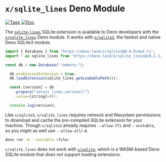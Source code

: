 <!--- Generated with the deno_generate_package.sh script, don't edit by hand! -->

# `x/sqlite_lines` Deno Module

[![Tags](https://img.shields.io/github/release/asg017/sqlite-lines)](https://github.com/asg017/sqlite-lines/releases)
[![Doc](https://doc.deno.land/badge.svg)](https://doc.deno.land/https/deno.land/x/sqlite-lines@0.2.1/mod.ts)

The [`sqlite-lines`](https://github.com/asg017/sqlite-lines) SQLite extension is available to Deno developers with the [`x/sqlite_lines`](https://deno.land/x/sqlite-lines) Deno module. It works with [`x/sqlite3`](https://deno.land/x/sqlite3), the fastest and native Deno SQLite3 module.

```js
import { Database } from "https://deno.land/x/sqlite3@0.8.0/mod.ts";
import * as sqlite_lines from "https://deno.land/x/sqlite_lines@v0.2.1/mod.ts";

const db = new Database(":memory:");

  db.enableLoadExtension = true;
  db.loadExtension(sqlite_lines.getLoadablePath());

  const [version] = db
    .prepare("select lines_version()")
    .value<[string]>()!;

  console.log(version);

```

Like `x/sqlite3`, `x/sqlite_lines` requires network and filesystem permissions to download and cache the pre-compiled SQLite extension for your machine. Though `x/sqlite3` already requires `--allow-ffi` and `--unstable`, so you might as well use `--allow-all`/`-A`.

```bash
deno run -A --unstable <file>
```

`x/sqlite_lines` does not work with [`x/sqlite`](https://deno.land/x/sqlite@v3.7.0), which is a WASM-based Deno SQLite module that does not support loading extensions.
